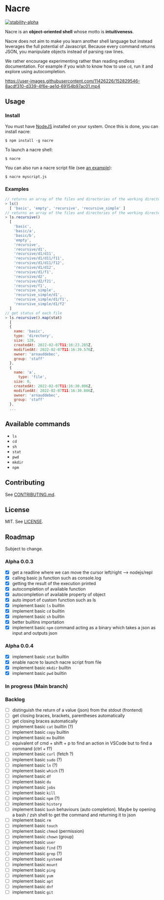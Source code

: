 # Nacre

[![stability-alpha](https://img.shields.io/badge/stability-alpha-f4d03f.svg)](https://github.com/mkenney/software-guides/blob/master/STABILITY-BADGES.md#alpha)

Nacre is an **object-oriented shell** whose motto is **intuitiveness**. 

Nacre does not aim to make you learn another shell language but instead leverages the full potential of Javascript.
Because every command returns JSON, you manipulate objects instead of parsing raw lines.

We rather encourage experimenting rather than reading endless documentation. For example if you wish to know how to use
`cd`, run it and explore using autocompletion.

https://user-images.githubusercontent.com/11426226/152829546-8acdf310-d339-4f6e-ae1d-69154b97ac01.mp4

## Usage

### Install

You must have [NodeJS](https://nodejs.org/en/) installed on your system. Once this is done, you can install nacre:
```shell
$ npm install -g nacre
```

To launch a nacre shell:
```shell
$ nacre
```

You can also run a nacre script file (see [an example](./test/nacre-script.js)):
```shell
$ nacre myscript.js
```

### Examples

```js
// returns an array of the files and directories of the working directory like:
> ls()
  [ 'basic', 'empty', 'recursive', 'recursive_simple' ]
// returns an array of the files and directories of the working directory like:
> ls.recursive()
  [
    'basic',
    'basic/a',
    'basic/b',
    'empty',
    'recursive',
    'recursive/d1',
    'recursive/d1/d11',
    'recursive/d1/d11/f11',
    'recursive/d1/d11/f12',
    'recursive/d1/d12',
    'recursive/d1/f1',
    'recursive/d2',
    'recursive/d2/f21',
    'recursive/f1',
    'recursive_simple',
    'recursive_simple/d1',
    'recursive_simple/d1/f1',
    'recursive_simple/d1/f2'
  ]
// get status of each file 
> ls.recursive().map(stat)
  [
  {
    name: 'basic',
    type: 'directory',
    size: 128,
    createdAt: 2022-02-07T11:16:23.285Z,
    modifiedAt: 2022-02-07T11:16:39.576Z,
    owner: 'arnauddebec',
    group: 'staff'
  },
  {
    name: 'a',
      type: 'file',
    size: 0,
    createdAt: 2022-02-07T11:16:30.806Z,
    modifiedAt: 2022-02-07T11:16:30.806Z,
    owner: 'arnauddebec',
    group: 'staff'
  },
  ...
```

## Available commands

- `ls`
- `cd`
- `sh`
- `stat`
- `pwd`
- `mkdir`
- `npm`

## Contributing

See [CONTRIBUTING.md](./CONTRIBUTING.md).

## License

MIT. See [LICENSE](./LICENSE).

## Roadmap
Subject to change.

### Alpha 0.0.3
- [x] get a readline where we can move the cursor left/right --> nodejs/repl 
- [x] calling basic js function such as console.log
- [x] getting the result of the execution printed
- [x] autocompletion of available function
- [x] autocompletion of available property of object
- [x] auto import of custom function such as ls
- [x] implement basic `ls` builtin
- [x] implement basic `cd` builtin
- [x] implement basic `sh` builtin
- [x] better builtins importation
- [x] implement basic `npm` command acting as a binary which takes a json as input and outputs json

### Alpha 0.0.4
- [x] implement basic `stat` builtin
- [x] enable nacre to launch nacre script from file
- [x] implement basic `mkdir` builtin
- [x] implement basic `pwd` builtin

### In progress (Main branch)

### Backlog
- [ ] distinguish the return of a value (json) from the stdout (frontend)
- [ ] get closing braces, brackets, parentheses automatically
- [ ] get closing braces automatically
- [ ] implement basic `cat` builtin (?)
- [ ] implement basic `copy` builtin
- [ ] implement basic `mv` builtin
- [ ] equivalent of cmd + shift + p to find an action in VSCode but to find a command (ctrl + f?)
- [ ] implement basic `curl` (fetch ?)
- [ ] implement basic `sudo` (?)
- [ ] implement basic `ln` (?)
- [ ] implement basic `which` (?)
- [ ] implement basic `df`
- [ ] implement basic `du`
- [ ] implement basic `jobs`
- [ ] implement basic `kill`
- [ ] implement basic `npm` (?)
- [ ] implement basic `history`
- [ ] implement basic `bash` behaviours (auto completion). Maybe by opening a bash / zsh shell to get the command and returning it to json
- [ ] implement basic `rm`
- [ ] implement basic `touch`
- [ ] implement basic `chmod` (permission)
- [ ] implement basic `chown` (group)
- [ ] implement basic `user`
- [ ] implement basic `find` (?)
- [ ] implement basic `grep` (?)
- [ ] implement basic `systemd`
- [ ] implement basic `mount`
- [ ] implement basic `ping`
- [ ] implement basic `yum`
- [ ] implement basic `apt`
- [ ] implement basic `dnf`
- [ ] implement basic `git`
